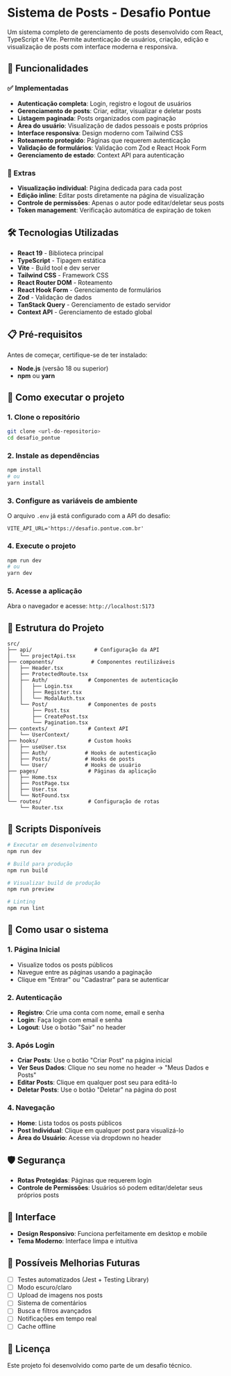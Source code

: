# Sistema de Posts - Desafio Pontue

Um sistema completo de gerenciamento de posts desenvolvido com React, TypeScript e Vite. Permite autenticação de usuários, criação, edição e visualização de posts com interface moderna e responsiva.

## 🚀 Funcionalidades

### ✅ Implementadas

- **Autenticação completa**: Login, registro e logout de usuários
- **Gerenciamento de posts**: Criar, editar, visualizar e deletar posts
- **Listagem paginada**: Posts organizados com paginação
- **Área do usuário**: Visualização de dados pessoais e posts próprios
- **Interface responsiva**: Design moderno com Tailwind CSS
- **Roteamento protegido**: Páginas que requerem autenticação
- **Validação de formulários**: Validação com Zod e React Hook Form
- **Gerenciamento de estado**: Context API para autenticação

### 🎯 Extras

- **Visualização individual**: Página dedicada para cada post
- **Edição inline**: Editar posts diretamente na página de visualização
- **Controle de permissões**: Apenas o autor pode editar/deletar seus posts
- **Token management**: Verificação automática de expiração de token

## 🛠️ Tecnologias Utilizadas

- **React 19** - Biblioteca principal
- **TypeScript** - Tipagem estática
- **Vite** - Build tool e dev server
- **Tailwind CSS** - Framework CSS
- **React Router DOM** - Roteamento
- **React Hook Form** - Gerenciamento de formulários
- **Zod** - Validação de dados
- **TanStack Query** - Gerenciamento de estado servidor
- **Context API** - Gerenciamento de estado global

## 📋 Pré-requisitos

Antes de começar, certifique-se de ter instalado:

- **Node.js** (versão 18 ou superior)
- **npm** ou **yarn**

## 🚀 Como executar o projeto

### 1. Clone o repositório

```bash
git clone <url-do-repositorio>
cd desafio_pontue
```

### 2. Instale as dependências

```bash
npm install
# ou
yarn install
```

### 3. Configure as variáveis de ambiente

O arquivo `.env` já está configurado com a API do desafio:

```env
VITE_API_URL='https://desafio.pontue.com.br'
```

### 4. Execute o projeto

```bash
npm run dev
# ou
yarn dev
```

### 5. Acesse a aplicação

Abra o navegador e acesse: `http://localhost:5173`

## 📁 Estrutura do Projeto

```
src/
├── api/                    # Configuração da API
│   └── projectApi.tsx
├── components/            # Componentes reutilizáveis
│   ├── Header.tsx
│   ├── ProtectedRoute.tsx
│   ├── Auth/             # Componentes de autenticação
│   │   ├── Login.tsx
│   │   ├── Register.tsx
│   │   └── ModalAuth.tsx
│   └── Post/             # Componentes de posts
│       ├── Post.tsx
│       ├── CreatePost.tsx
│       └── Pagination.tsx
├── contexts/             # Context API
│   └── UserContext/
├── hooks/                # Custom hooks
│   ├── useUser.tsx
│   ├── Auth/            # Hooks de autenticação
│   ├── Posts/           # Hooks de posts
│   └── User/            # Hooks de usuário
├── pages/                # Páginas da aplicação
│   ├── Home.tsx
│   ├── PostPage.tsx
│   ├── User.tsx
│   └── NotFound.tsx
└── routes/               # Configuração de rotas
    └── Router.tsx
```

## 🔧 Scripts Disponíveis

```bash
# Executar em desenvolvimento
npm run dev

# Build para produção
npm run build

# Visualizar build de produção
npm run preview

# Linting
npm run lint
```

## 🌟 Como usar o sistema

### 1. **Página Inicial**

- Visualize todos os posts públicos
- Navegue entre as páginas usando a paginação
- Clique em "Entrar" ou "Cadastrar" para se autenticar

### 2. **Autenticação**

- **Registro**: Crie uma conta com nome, email e senha
- **Login**: Faça login com email e senha
- **Logout**: Use o botão "Sair" no header

### 3. **Após Login**

- **Criar Posts**: Use o botão "Criar Post" na página inicial
- **Ver Seus Dados**: Clique no seu nome no header → "Meus Dados e Posts"
- **Editar Posts**: Clique em qualquer post seu para editá-lo
- **Deletar Posts**: Use o botão "Deletar" na página do post

### 4. **Navegação**

- **Home**: Lista todos os posts públicos
- **Post Individual**: Clique em qualquer post para visualizá-lo
- **Área do Usuário**: Acesse via dropdown no header

## 🛡️ Segurança

- **Rotas Protegidas**: Páginas que requerem login
- **Controle de Permissões**: Usuários só podem editar/deletar seus próprios posts

## 🎨 Interface

- **Design Responsivo**: Funciona perfeitamente em desktop e mobile
- **Tema Moderno**: Interface limpa e intuitiva

## 🚧 Possíveis Melhorias Futuras

- [ ] Testes automatizados (Jest + Testing Library)
- [ ] Modo escuro/claro
- [ ] Upload de imagens nos posts
- [ ] Sistema de comentários
- [ ] Busca e filtros avançados
- [ ] Notificações em tempo real
- [ ] Cache offline

## 📄 Licença

Este projeto foi desenvolvido como parte de um desafio técnico.
